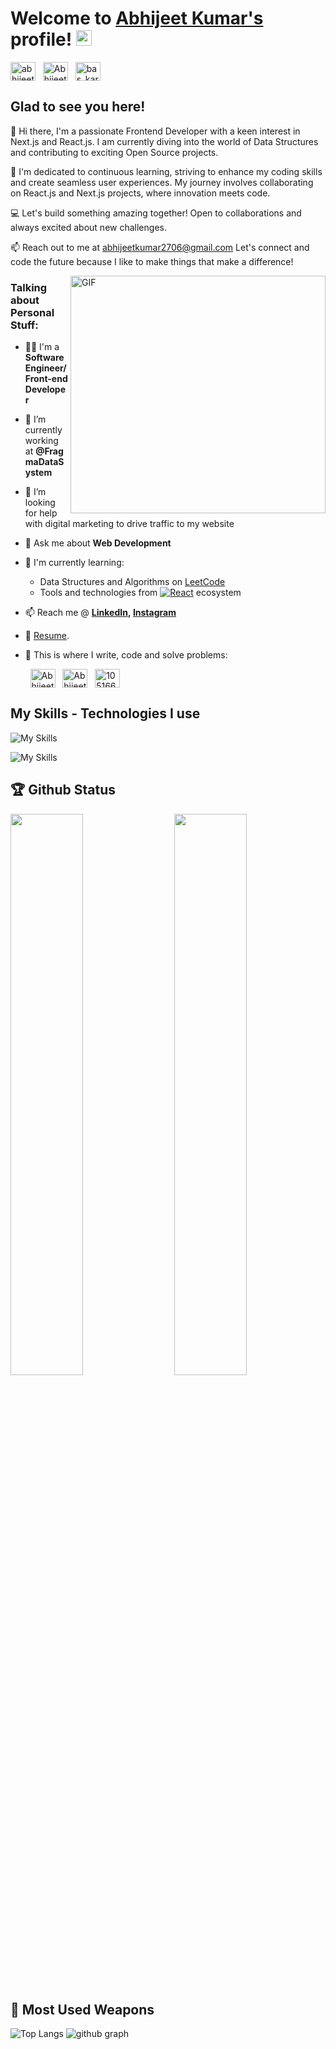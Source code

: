 # Welcome to [Abhijeet Kumar's](https://github.com/AbhijeetParashar) profile! <a href="https://github.com/Abhijeet2706"><img src="https://media.giphy.com/media/hvRJCLFzcasrR4ia7z/giphy.gif" width="25px"></a>


<a href="https://www.linkedin.com/in/abhijeet-kumar-30b39722b/" target="_blank"><img align="center" src="https://raw.githubusercontent.com/rahuldkjain/github-profile-readme-generator/master/src/images/icons/Social/linked-in-alt.svg" alt="abhijeet kumar" height="30" width="40" /></a>
&nbsp;
<a href="https://x.com/ABHIJEE22121366" target="_blank"><img align="center" src="https://raw.githubusercontent.com/rahuldkjain/github-profile-readme-generator/master/src/images/icons/Social/twitter.svg" alt="AbhijeetParash7" height="30" width="40" /></a>
&nbsp;
<a href="https://www.instagram.com/abhijeetkumar_ak/" target="_blank"><img align="center" src="https://raw.githubusercontent.com/rahuldkjain/github-profile-readme-generator/master/src/images/icons/Social/instagram.svg" alt="bas_kar_avi" height="30" width="40" /></a>
&nbsp;



## Glad to see you here! &nbsp; 

👋 Hi there, I'm a passionate Frontend Developer with a keen interest in Next.js and React.js. I am currently diving into the world of Data Structures and contributing to exciting Open Source projects.

🌱 I'm dedicated to continuous learning, striving to enhance my coding skills and create seamless user experiences. My journey involves collaborating on React.js and Next.js projects, where innovation meets code.

💻 Let's build something amazing together! Open to collaborations and always excited about new challenges.

📫 Reach out to me at abhijeetkumar2706@gmail.com Let's connect and code the future because I like to make things that make a difference!


<img align="right" alt="GIF" src="https://raw.githubusercontent.com/TheDudeThatCode/TheDudeThatCode/master/Assets/Developer.gif" width="408" height="380" />


### Talking about Personal Stuff:&nbsp; 

- 👨‍🎓 I'm a **Software Engineer/ Front-end Developer**
- 🔭 I’m currently working at **@FragmaDataSystem**

- 🤔 I’m looking for help with digital marketing to drive traffic to my website

- 💬 Ask me about **Web Development**

- 🌱 I'm currently learning:
  - Data Structures and Algorithms on [LeetCode](https://leetcode.com/Abhijeet_Kumar29/)
  - Tools and technologies from <a href="#"><img alt="React" src="https://img.shields.io/badge/React-20232a.svg?logo=react&logoColor=%2361DAFB"></a> ecosystem
  
- 📫 Reach me @ **[LinkedIn](https://www.linkedin.com/in/abhijeet-kumar-30b39722b/), [Instagram](https://www.instagram.com/abhijeetkumar_ak)**
- 📝 [Resume](https://drive.google.com/file/d/1GA0c1dUy2ClSN52KaJ1zKigVgNBm3byP/view?usp=drive_link).

- 💪 This is where I write, code and solve problems:

&nbsp; &nbsp;&nbsp;&nbsp;&nbsp;&nbsp;
<a href="https://github.com/Abhijeet2706" target="_blank"><img align="center" src="https://raw.githubusercontent.com/rahuldkjain/github-profile-readme-generator/master/src/images/icons/Social/github.svg" alt="AbhijeetParashar" height="30" width="40" /></a>
&nbsp;
<a href="https://leetcode.com/Abhijeet_Kumar29/" target="_blank"><img align="center" src="https://raw.githubusercontent.com/rahuldkjain/github-profile-readme-generator/master/src/images/icons/Social/leet-code.svg" alt="Abhijeet_Kumar29" height="30" width="40" /></a>
&nbsp;
<a href="https://stackoverflow.com/users/10516644/abhijeet-kumar" target="_blank"><img align="center" src="https://raw.githubusercontent.com/rahuldkjain/github-profile-readme-generator/master/src/images/icons/Social/stack-overflow.svg" alt="10516644" height="30" width="40" /></a>
&nbsp;


## My Skills - Technologies I use
![My Skills](https://skillicons.dev/icons?i=js,ts,react,next,redux,tailwind,materialui,nodejs,expressjs,mongodb,jest,git,netlify)


![My Skills](https://skillicons.dev/icons?i=html,css,supabase,sass,firebase,heroku,mysql,bootstrap,vscode,figma,github,vercel,threejs)

## 🏆 Github Status 
<img  src="https://github-stats-lemon.vercel.app/api?username=AbhijeetParashar&show_icons=true&hide_border=true&theme=tokyonight" width="48%" align="right" >
<img  src="https://github-readme-streak-stats.herokuapp.com/?user=AbhijeetParashar&theme=tokyonight" width="48%">

## 🌟 Most Used Weapons 
![Top Langs](https://github-readme-stats.vercel.app/api/top-langs?username=AbhijeetParashar&show_icons=true&locale=en&layout=compact&theme=tokyonight)
![github graph](https://github-readme-activity-graph.vercel.app/graph?username=AbhijeetParashar&theme=react-dark)
